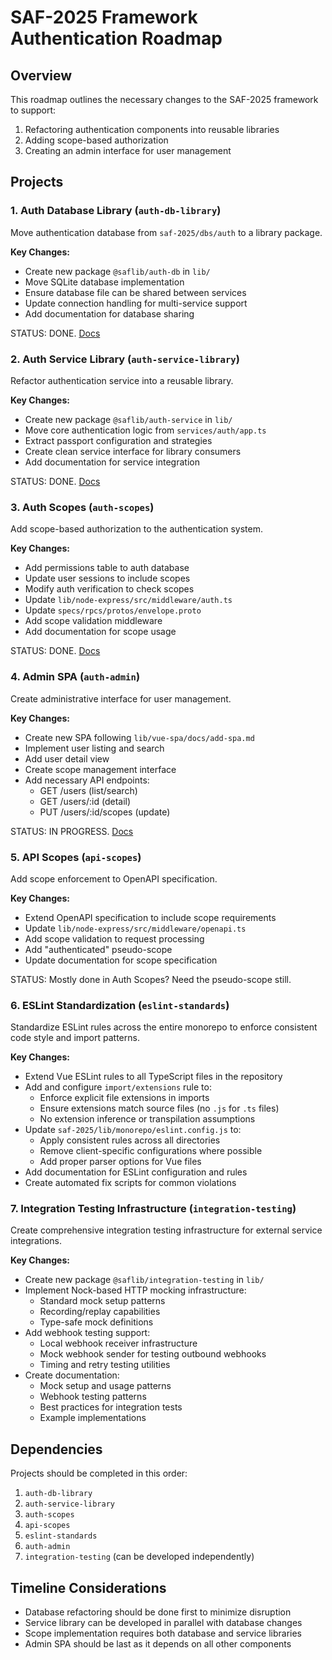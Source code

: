 # SAF-2025 Framework Authentication Roadmap

## Overview

This roadmap outlines the necessary changes to the SAF-2025 framework to support:

1. Refactoring authentication components into reusable libraries
2. Adding scope-based authorization
3. Creating an admin interface for user management

## Projects

### 1. Auth Database Library (`auth-db-library`)

Move authentication database from `saf-2025/dbs/auth` to a library package.

**Key Changes:**

- Create new package `@saflib/auth-db` in `lib/`
- Move SQLite database implementation
- Ensure database file can be shared between services
- Update connection handling for multi-service support
- Add documentation for database sharing

STATUS: DONE. [Docs](../2025-03-26-auth-db-refactor/)

### 2. Auth Service Library (`auth-service-library`)

Refactor authentication service into a reusable library.

**Key Changes:**

- Create new package `@saflib/auth-service` in `lib/`
- Move core authentication logic from `services/auth/app.ts`
- Extract passport configuration and strategies
- Create clean service interface for library consumers
- Add documentation for service integration

STATUS: DONE. [Docs](../2025-03-27-auth-service-library/)

### 3. Auth Scopes (`auth-scopes`)

Add scope-based authorization to the authentication system.

**Key Changes:**

- Add permissions table to auth database
- Update user sessions to include scopes
- Modify auth verification to check scopes
- Update `lib/node-express/src/middleware/auth.ts`
- Update `specs/rpcs/protos/envelope.proto`
- Add scope validation middleware
- Add documentation for scope usage

STATUS: DONE. [Docs](../2025-03-28-auth-scopes/)

### 4. Admin SPA (`auth-admin`)

Create administrative interface for user management.

**Key Changes:**

- Create new SPA following `lib/vue-spa/docs/add-spa.md`
- Implement user listing and search
- Add user detail view
- Create scope management interface
- Add necessary API endpoints:
  - GET /users (list/search)
  - GET /users/:id (detail)
  - PUT /users/:id/scopes (update)

STATUS: IN PROGRESS. [Docs](../2025-03-28-auth-admin/)

### 5. API Scopes (`api-scopes`)

Add scope enforcement to OpenAPI specification.

**Key Changes:**

- Extend OpenAPI specification to include scope requirements
- Update `lib/node-express/src/middleware/openapi.ts`
- Add scope validation to request processing
- Add "authenticated" pseudo-scope
- Update documentation for scope specification

STATUS: Mostly done in Auth Scopes? Need the pseudo-scope still.

### 6. ESLint Standardization (`eslint-standards`)

Standardize ESLint rules across the entire monorepo to enforce consistent code style and import patterns.

**Key Changes:**

- Extend Vue ESLint rules to all TypeScript files in the repository
- Add and configure `import/extensions` rule to:
  - Enforce explicit file extensions in imports
  - Ensure extensions match source files (no `.js` for `.ts` files)
  - No extension inference or transpilation assumptions
- Update `saf-2025/lib/monorepo/eslint.config.js` to:
  - Apply consistent rules across all directories
  - Remove client-specific configurations where possible
  - Add proper parser options for Vue files
- Add documentation for ESLint configuration and rules
- Create automated fix scripts for common violations

### 7. Integration Testing Infrastructure (`integration-testing`)

Create comprehensive integration testing infrastructure for external service integrations.

**Key Changes:**

- Create new package `@saflib/integration-testing` in `lib/`
- Implement Nock-based HTTP mocking infrastructure:
  - Standard mock setup patterns
  - Recording/replay capabilities
  - Type-safe mock definitions
- Add webhook testing support:
  - Local webhook receiver infrastructure
  - Mock webhook sender for testing outbound webhooks
  - Timing and retry testing utilities
- Create documentation:
  - Mock setup and usage patterns
  - Webhook testing patterns
  - Best practices for integration tests
  - Example implementations

## Dependencies

Projects should be completed in this order:

1. `auth-db-library`
2. `auth-service-library`
3. `auth-scopes`
4. `api-scopes`
5. `eslint-standards`
6. `auth-admin`
7. `integration-testing` (can be developed independently)

## Timeline Considerations

- Database refactoring should be done first to minimize disruption
- Service library can be developed in parallel with database changes
- Scope implementation requires both database and service libraries
- Admin SPA should be last as it depends on all other components
